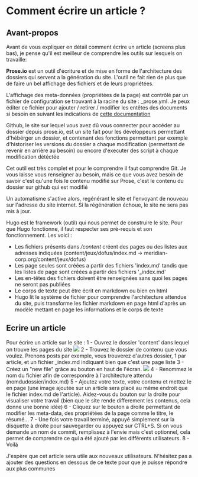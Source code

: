 # Comment écrire un article ?


## Avant-propos
Avant de vous expliquer en détail comment écrire un article (screens plus bas), je pense qu'il est meilleur de comprendre les outils sur lesquels on travaille: 

**Prose.io** est un outil d'écriture et de mise en forme de l'architecture des dossiers qui servent a la génération du site. L'outil ne fait rien de plus que de faire un bel affichage des fichiers et de leurs propriétées.

L'affichage des meta-données (propriétées de la page) est contrôlé par un fichier de configuration se trouvant à la racine du site : _prose.yml. Je peux éditer ce fichier pour ajouter / retirer / modifier les entêtes des documents si besoin en suivant les indications de [cette documentation](https://github.com/prose/prose/wiki/Prose-Configuration#options)

Github, le site sur lequel vous avez dû vous connecter pour accéder au dossier depuis prose.io, est un site fait pour les développeurs permettant d'hébérger un dossier, et contenant des fonctions permettant par exemple d'historiser les versions du dossier a chaque modification (permettant de revenir en arrière au besoin) ou encore d'executer des script à chaque modification détéctée

Cet outil est très complet et pour le comprendre il faut comprendre Git. Je vous laisse vous renseigner au besoin, mais ce que vous avez besoin de savoir c'est qu'une fois le contenu modifié sur Prose, c'est le contenu du dossier sur github qui est modifié

Un automatisme s'active alors, regénérant le site et l'envoyant de nouveau sur l'adresse du site internet. Si la régénération échoue, le site ne sera pas mis à jour.

Hugo est le framework (outil) qui nous permet de construire le site. Pour que Hugo fonctionne, il faut respecter ses pré-requis et son fonctionnement. Les voici : 
- Les fichiers présents dans _/content_ créent des pages ou des listes aux adresses indiquées (content/jeux/dofus/index.md -> meridian-corp.org/content/jeux/dofus)
- Les page seules sont créées a partir des fichiers 'index.md' tandis que les listes de page sont créées a partir des fichiers '_index.md'
- Les en-têtes des fichiers doivent être renseignées sans quoi les pages ne seront pas publiées
- Le corps de texte peut être écrit en markdown ou bien en html
- Hugo lit le système de fichier pour comprendre l'architecture attendue du site, puis transforme les fichier markdown en page html d'après un modèle mettant en page les informations et le corps de texte

## Ecrire un article 
Pour écrire un article sur le site :
1 - Ouvrez le dossier 'content' dans lequel on trouve les pages du site 
![]({{site.baseurl}}/assets/images/readme/content.png)
2 - Trouvez le dossier de contenu que vous voulez. Prenons posts par exemple, vous trouverez d'autres dossier, 1 par article, et un fichier _index.md indiquant bien que c'est une page liste
3 - Créez un "new file" grâce au bouton en haut de l'écran.
![]({{site.baseurl}}/assets/images/readme/new_file.png)
4 - Renommez le nom du fichier afin de correspondre à l'architecture attendu (nomdudossier/index.md)
5 - Ajoutez votre texte, votre contenu et mettez le en page (une image ajoutée sur un article sera placé au même endroit que le fichier index.md de l'article). Aidez-vous du bouton sur la droite pour visualiser votre travail (bien que le site rende differement les contenus, cela donne une bonne idée)
6 - Cliquez sur le bouton a droite permettant de modifier les meta-data, des propriétées de la page comme le titre, le résumé...
7 - Une fois votre travail terminé, appuyé simplement sur la disquette à droite pour sauvegarder ou appuyez sur CTRL+S. Si on vous demande un nom de commit, remplissez à l'envie mais c'est optionnel, cela permet de comprendre ce qui a été ajouté par les différents utilisateurs.
8 - Voilà


J'espère que cet article sera utile aux nouveaux utilisateurs. N'hésitez pas a ajouter des questions en dessous de ce texte pour que je puisse répondre aux plus communes
